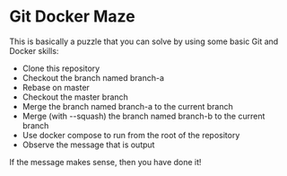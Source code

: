 # Git Docker Maze 
 
This is basically a puzzle that you can solve by using some basic Git and Docker skills: 
- Clone this repository 
- Checkout the branch named branch-a 
- Rebase on master 
- Checkout the master branch 
- Merge the branch named branch-a to the current branch 
- Merge (with --squash) the branch named branch-b to the current branch 
- Use docker compose to run from the root of the repository 
- Observe the message that is output 
 
If the message makes sense, then you have done it! 
 
 
